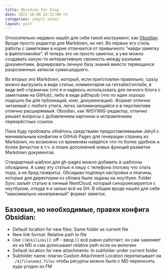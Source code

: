 ```yaml
---
title: Obsidian for blog
date: 2022-10-08 23:32:00 +3
categories: jekyll notes
layout: post
---
```


Относительно недавно нашёл для себя такой инструмент, как [Obsidian](https://obsidian.md/). Вроде просто редактор для Markdown, но нет. Во первых его стиль работы с заметками в корне отличается от привычного "найди заметку в файлопомойке". И теперь это не просто заметки, а уже можно создавать какую-то интерактивную связность между разными документами, формировать личную базу знаний вместо теряющихся разрозненных записок сумасшедшего.

Во вторых это Markdown, который, если приготовлен правильно, сразу можно выгрузить в виде статьи, комментария на гитхабе/гитлабе, в виде веб-странички (что я и надеюсь использовать для личного блога с заметками на GitHub), либо в виде pdf/epub (что по идее хорошо подошло бы для публикаций, книг, документации). Формат отлично читаемый с любого утюга, легко запоминающийся и в перспективе отлично расширяемый. Obsidian, как WISYWIG-редактор, отлично решает вопросы с добавлением картинок и исправлением перекрёстных ссылок.

Пока буду пробовать обойтись средствами предоставляемыми Jekyll с минимальным конфигом и GitHub Pages для генерации страниц из Markdown, но возможно со временем найдётся что-то более удобное и более фичастое в т.ч. в плане дополнений новых функций разметки Markdown документов.

Стандартный шаблон для gh-pages можно добавить в шаблоны обсидиана. А саму эту статью я пишу с телефона (потому что спать пора, а не бред генерить). Обсидиан подтянул настройки и плагины, которые для директории из облака были заданы на ноутбуке. Folder Sync зальёт статью в личный NextCloud, который синхронизируется с ноутбуком, откуда я и залью всё на GH. В общем вроде нашёл для себя "максимально ненапряжный" формат заметок.


## Базовые, но необходимые, правки конфига Obsidian:
-   Default location for new files: Same folder as current file
-   New link format: Relative path to file
-   Use `[[Wikilinks]]`: off - ввод `[[` всё равно работает, он сам заменяет их на MD и сам дописывает relative path если он включен
-   Default location for new attachments: In subfolder under current folder
-   Subfolder name: плагин Custom Attachment Location переписывает на `./${filename}.files` чтобы ресурсы можно было с MD переносить куда угодно из FM